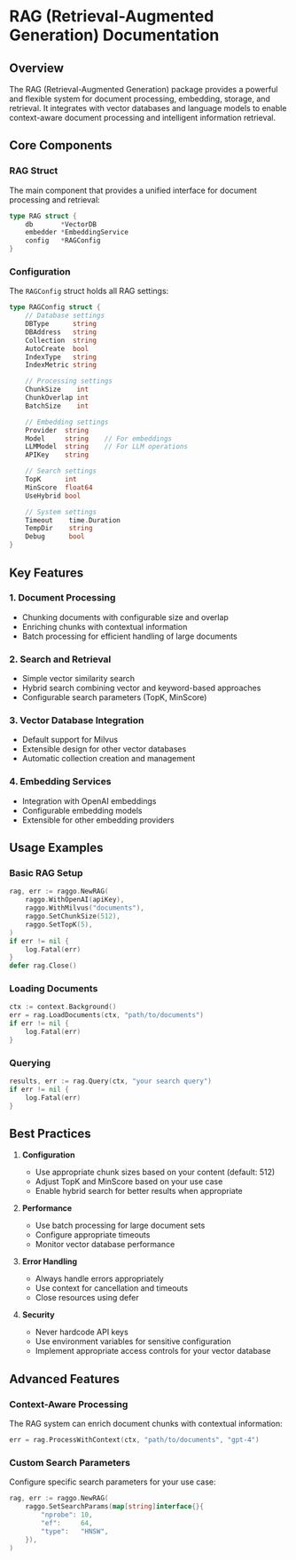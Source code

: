 # RAG (Retrieval-Augmented Generation) Documentation

## Overview
The RAG (Retrieval-Augmented Generation) package provides a powerful and flexible system for document processing, embedding, storage, and retrieval. It integrates with vector databases and language models to enable context-aware document processing and intelligent information retrieval.

## Core Components

### RAG Struct
The main component that provides a unified interface for document processing and retrieval:

```go
type RAG struct {
    db       *VectorDB
    embedder *EmbeddingService
    config   *RAGConfig
}
```

### Configuration
The `RAGConfig` struct holds all RAG settings:

```go
type RAGConfig struct {
    // Database settings
    DBType      string
    DBAddress   string
    Collection  string
    AutoCreate  bool
    IndexType   string
    IndexMetric string

    // Processing settings
    ChunkSize    int
    ChunkOverlap int
    BatchSize    int

    // Embedding settings
    Provider  string
    Model     string    // For embeddings
    LLMModel  string    // For LLM operations
    APIKey    string

    // Search settings
    TopK      int
    MinScore  float64
    UseHybrid bool

    // System settings
    Timeout    time.Duration
    TempDir    string
    Debug      bool
}
```

## Key Features

### 1. Document Processing
- Chunking documents with configurable size and overlap
- Enriching chunks with contextual information
- Batch processing for efficient handling of large documents

### 2. Search and Retrieval
- Simple vector similarity search
- Hybrid search combining vector and keyword-based approaches
- Configurable search parameters (TopK, MinScore)

### 3. Vector Database Integration
- Default support for Milvus
- Extensible design for other vector databases
- Automatic collection creation and management

### 4. Embedding Services
- Integration with OpenAI embeddings
- Configurable embedding models
- Extensible for other embedding providers

## Usage Examples

### Basic RAG Setup
```go
rag, err := raggo.NewRAG(
    raggo.WithOpenAI(apiKey),
    raggo.WithMilvus("documents"),
    raggo.SetChunkSize(512),
    raggo.SetTopK(5),
)
if err != nil {
    log.Fatal(err)
}
defer rag.Close()
```

### Loading Documents
```go
ctx := context.Background()
err = rag.LoadDocuments(ctx, "path/to/documents")
if err != nil {
    log.Fatal(err)
}
```

### Querying
```go
results, err := rag.Query(ctx, "your search query")
if err != nil {
    log.Fatal(err)
}
```

## Best Practices

1. **Configuration**
   - Use appropriate chunk sizes based on your content (default: 512)
   - Adjust TopK and MinScore based on your use case
   - Enable hybrid search for better results when appropriate

2. **Performance**
   - Use batch processing for large document sets
   - Configure appropriate timeouts
   - Monitor vector database performance

3. **Error Handling**
   - Always handle errors appropriately
   - Use context for cancellation and timeouts
   - Close resources using defer

4. **Security**
   - Never hardcode API keys
   - Use environment variables for sensitive configuration
   - Implement appropriate access controls for your vector database

## Advanced Features

### Context-Aware Processing
The RAG system can enrich document chunks with contextual information:

```go
err = rag.ProcessWithContext(ctx, "path/to/documents", "gpt-4")
```

### Custom Search Parameters
Configure specific search parameters for your use case:

```go
rag, err := raggo.NewRAG(
    raggo.SetSearchParams(map[string]interface{}{
        "nprobe": 10,
        "ef":     64,
        "type":   "HNSW",
    }),
)
```
